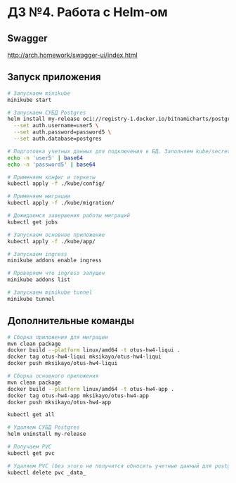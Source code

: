 # ДЗ №4. Работа с Helm-ом

## Swagger 
http://arch.homework/swagger-ui/index.html

## Запуск приложения

```bash
# Запускаем minikube
minikube start
```
```bash
# Запускаем СУБД Postgres
helm install my-release oci://registry-1.docker.io/bitnamicharts/postgresql \
  --set auth.username=user5 \
  --set auth.password=password5 \
  --set auth.database=postgres
```
```bash
# Подготовка учетных данных для подключения к БД. Заполняем kube/secret.yaml и kube/configmap.yaml
echo -n 'user5' | base64
echo -n 'password5' | base64
```
```bash
# Применяем конфиг и серкеты
kubectl apply -f ./kube/config/ 
```
```bash
# Применяем миграции
kubectl apply -f ./kube/migration/
```
```bash
# Дожидаемся завершения работы миграций
kubectl get jobs
```
```bash
# Запускаем основное приложение
kubectl apply -f ./kube/app/
```
```bash
# Запускаем ingress
minikube addons enable ingress
```
```bash
# Проверяем что ingress запущен
minikube addons list
```
```bash
# Запускаем minikube tunnel
minikube tunnel
```

## Дополнительные команды
```bash
# Сборка приложения для миграции
mvn clean package
docker build --platform linux/amd64 -t otus-hw4-liqui .
docker tag otus-hw4-liqui mksikayo/otus-hw4-liqui
docker push mksikayo/otus-hw4-liqui
```
```bash
# Сборка основного приложения
mvn clean package
docker build --platform linux/amd64 -t otus-hw4-app .
docker tag otus-hw4-app mksikayo/otus-hw4-app
docker push mksikayo/otus-hw4-app
```
```bash
kubectl get all
```
```bash
# Удаляем СУБД Postgres
helm uninstall my-release
```
```bash
# Получаем PVC
kubectl get pvc
```
```bash
# Удаляем PVC (без этого не получится обносить учетные данный для postgres)
kubectl delete pvc _data_
```